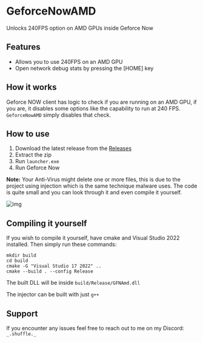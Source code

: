 # GeforceNowAMD
Unlocks 240FPS option on AMD GPUs inside Geforce Now

## Features
- Allows you to use 240FPS on an AMD GPU
- Open network debug stats by pressing the [HOME] key

## How it works
Geforce NOW client has logic to check if you are running on an AMD GPU, if you are, it disables some options like the capability to run at 240 FPS. `GeforceNowAMD` simply disables that check.

## How to use
1. Download the latest release from the [Releases](https://github.com/ShufflePerson/GeforceNowAMD/releases)
2. Extract the zip
3. Run `launcher.exe`
4. Run Geforce Now

**Note:** Your Anti-Virus might delete one or more files, this is due to the project using injection which is the same technique malware uses. The code is quite small and you can look through it and even compile it yourself.

![img](https://i.ibb.co/wN8ZRDzC/image.png)

## Compiling it yourself

If you wish to compile it yourself, have cmake and Visual Studio 2022 installed. Then simply run these commands:

```
mkdir build
cd build
cmake -G "Visual Studio 17 2022" ..
cmake --build . --config Release
```

The built DLL will be inside `build/Release/GFNAmd.dll`

The injector can be built with just `g++`


## Support
If you encounter any issues feel free to reach out to me on my Discord: `_.shuffle._`
